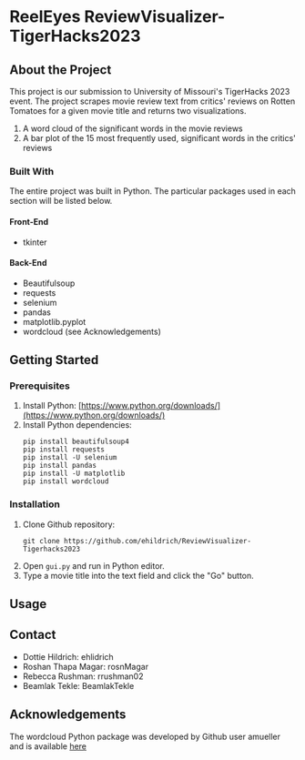 # ReelEyes ReviewVisualizer-TigerHacks2023

## About the Project

This project is our submission to University of Missouri's TigerHacks 2023 event. The project scrapes movie review text from critics' reviews on Rotten Tomatoes for a given movie title and returns two visualizations.

1. A word cloud of the significant words in the movie reviews
2. A bar plot of the 15 most frequently used, significant words in the critics' reviews

### Built With

The entire project was built in Python. The particular packages used in each section will be listed below.

#### Front-End
- tkinter

#### Back-End
- Beautifulsoup
- requests
- selenium
- pandas
- matplotlib.pyplot
- wordcloud (see Acknowledgements)

## Getting Started

### Prerequisites

1. Install Python: [https://www.python.org/downloads/](https://www.python.org/downloads/)
2. Install Python dependencies:
   ```
   pip install beautifulsoup4
   pip install requests
   pip install -U selenium
   pip install pandas
   pip install -U matplotlib
   pip install wordcloud
   ```

### Installation

1. Clone Github repository:
   ```
   git clone https://github.com/ehildrich/ReviewVisualizer-Tigerhacks2023
   ```
2. Open `gui.py` and run in Python editor.
3. Type a movie title into the text field and click the "Go" button. 

## Usage

## Contact
- Dottie Hildrich: ehlidrich
- Roshan Thapa Magar: rosnMagar
- Rebecca Rushman: rrushman02
- Beamlak Tekle: BeamlakTekle 

## Acknowledgements
The wordcloud Python package was developed by Github user amueller and is available [here](amueller.github.io/word_cloud)
